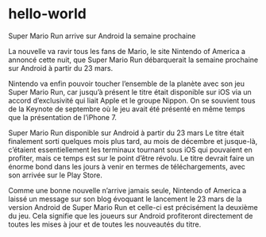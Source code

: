 # hello-world

Super Mario Run arrive sur Android la semaine prochaine

La nouvelle va ravir tous les fans de Mario, le site Nintendo of America a annoncé cette nuit, que Super Mario Run débarquerait la semaine prochaine sur Android à partir du 23 mars.

Nintendo va enfin pouvoir toucher l’ensemble de la planète avec son jeu Super Mario Run, car jusqu’à présent le titre était disponible sur iOS via un accord d’exclusivité qui liait Apple et le groupe Nippon. On se souvient tous de la Keynote de septembre où le jeu avait été présenté en même temps que la présentation de l’iPhone 7.

Super Mario Run disponible sur Android à partir du 23 mars
Le titre était finalement sorti quelques mois plus tard, au mois de décembre et jusque-là, c’étaient essentiellement les terminaux tournant sous iOS qui pouvaient en profiter, mais ce temps est sur le point d’être révolu. Le titre devrait faire un énorme bond dans les jours à venir en termes de téléchargements, avec son arrivée sur le Play Store.

Comme une bonne nouvelle n’arrive jamais seule, Nintendo of America a laissé un message sur son blog évoquant le lancement le 23 mars de la version Android de Super Mario Run et celle-ci est précisément la deuxième du jeu. Cela signifie que les joueurs sur Android profiteront directement de toutes les mises à jour et de toutes les nouveautés du titre.
